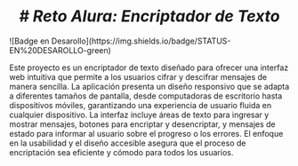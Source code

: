 <h1 align="center"><em> # Reto Alura: Encriptador de Texto </em></h1>
 ![Badge en Desarollo](https://img.shields.io/badge/STATUS-EN%20DESAROLLO-green)

Este proyecto es un encriptador de texto diseñado para ofrecer una interfaz web intuitiva que 
permite a los usuarios cifrar y descifrar mensajes de manera sencilla. La aplicación presenta un 
diseño responsivo que se adapta a diferentes tamaños de pantalla, desde computadoras de escritorio 
hasta dispositivos móviles, garantizando una experiencia de usuario fluida en cualquier dispositivo. 
La interfaz incluye áreas de texto para ingresar y mostrar mensajes, botones para encriptar y desencriptar, 
y mensajes de estado para informar al usuario sobre el progreso o los errores. El enfoque en la usabilidad y 
el diseño accesible asegura que el proceso de encriptación sea eficiente y cómodo para todos los usuarios.

